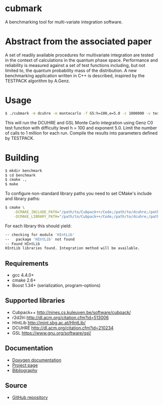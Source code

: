 # cubmark
A benchmarking tool for multi-variate integration software.

Abstract from the associated paper
==================================

A set of readily available procedures for multivariate integration are tested in
the context of calculations in the quantum phase space.
Performance and reliability is measured against a set of test functions
including, but not limited to, the quantum probability mass of the
distribution.
A new benchmarking application written in C++ is described, inspired by the
TESTPACK algorithm by A.Genz.

Usage
=====

```bash
$ ./cubmark -m dcuhre -m montecarlo -f G5:h=100,e=5.0 -c 1000000 -v testpack
```

This will run the DCUHRE and GSL Monte Carlo integration using Genz C0 test function with difficulty level h = 100 and exponent 5.0. Limit the number of calls to 1 million for each run. Compile the results into parameters defined by TESTPACK.

Building
========

```bash
$ mkdir benchmark
$ cd benchmark
$ cmake .,
$ make
```

To configure non-standard library paths you need to set CMake's include and library
paths:

```bash
$ cmake \
	-DCMAKE_INCLUDE_PATH="/path/to/Cubpack++/Code;/path/to/dcuhre;/path/to/r2d2lri;/path/to/HIntlib/include" \
	-DCMAKE_LIBRARY_PATH="/path/to/Cubpack++/Code;/path/to/dcuhre;/path/to/r2d2lri;/path/to/HIntlib/lib"
```

For each library this should yield:

```bash
-- checking for module 'HIntLib'
--   package 'HIntLib' not found
-- Found HIntLib 
HIntLib libraries found. Integration method will be available.
```

Requirements
------------

- gcc 4.4.0+
- cmake 2.6+
- Boost 1.34+ (serialization, program-options)

Supported libraries
-------------------

- Cubpack++ <http://nines.cs.kuleuven.be/software/cubpack/>
- r2d2lri <http://dl.acm.org/citation.cfm?id=513006>
- HIntLib <http://mint.sbg.ac.at/HIntLib/>
- DCUHRE <http://dl.acm.org/citation.cfm?id=210234>
- GSL <https://www.gnu.org/software/gsl/>

Documentation
-------------

- <a href="https://lucmil.github.io/cubmark/doxygen/">Doxygen documentation</a>
- <a href="https://lucmil.github.io/cubmark/">Project page</a>
- <a href="https://lucmil.github.io/cubmark/bibliography.html">Bibliography</a>

Source
------

- <a href="https://github.com/lucmil/cubmark/">GitHub repository</a>

